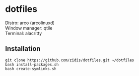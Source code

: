 # dotfiles
Distro: arco (arcolinuxd)  
Window manager: qtile  
Terminal: alacritty  

## Installation

```
git clone https://github.com/zidis/dotfiles.git ~/dotfiles
bash install-packages.sh
bash create-symlinks.sh
```